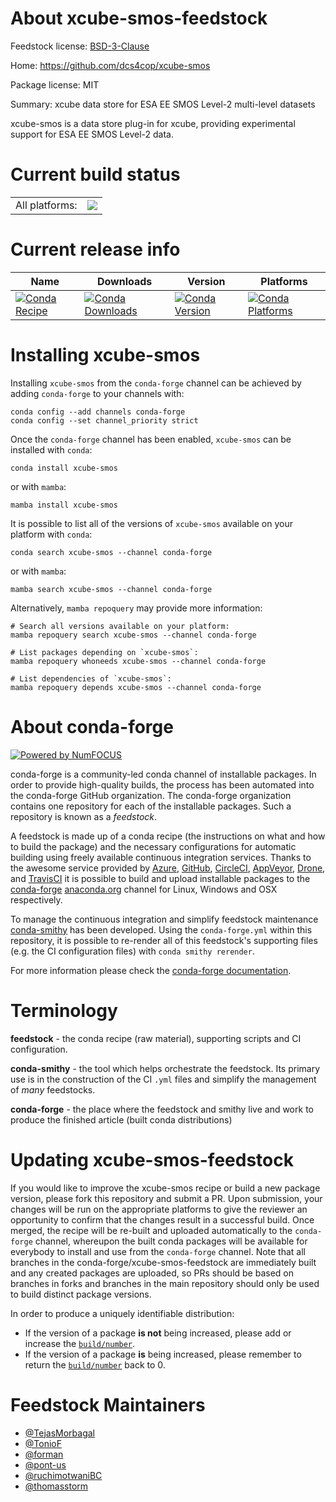 About xcube-smos-feedstock
==========================

Feedstock license: [BSD-3-Clause](https://github.com/conda-forge/xcube-smos-feedstock/blob/main/LICENSE.txt)

Home: https://github.com/dcs4cop/xcube-smos

Package license: MIT

Summary: xcube data store for ESA EE SMOS Level-2 multi-level datasets

xcube-smos is a data store plug-in for xcube, providing experimental
support for ESA EE SMOS Level-2 data.


Current build status
====================


<table><tr><td>All platforms:</td>
    <td>
      <a href="https://dev.azure.com/conda-forge/feedstock-builds/_build/latest?definitionId=21343&branchName=main">
        <img src="https://dev.azure.com/conda-forge/feedstock-builds/_apis/build/status/xcube-smos-feedstock?branchName=main">
      </a>
    </td>
  </tr>
</table>

Current release info
====================

| Name | Downloads | Version | Platforms |
| --- | --- | --- | --- |
| [![Conda Recipe](https://img.shields.io/badge/recipe-xcube--smos-green.svg)](https://anaconda.org/conda-forge/xcube-smos) | [![Conda Downloads](https://img.shields.io/conda/dn/conda-forge/xcube-smos.svg)](https://anaconda.org/conda-forge/xcube-smos) | [![Conda Version](https://img.shields.io/conda/vn/conda-forge/xcube-smos.svg)](https://anaconda.org/conda-forge/xcube-smos) | [![Conda Platforms](https://img.shields.io/conda/pn/conda-forge/xcube-smos.svg)](https://anaconda.org/conda-forge/xcube-smos) |

Installing xcube-smos
=====================

Installing `xcube-smos` from the `conda-forge` channel can be achieved by adding `conda-forge` to your channels with:

```
conda config --add channels conda-forge
conda config --set channel_priority strict
```

Once the `conda-forge` channel has been enabled, `xcube-smos` can be installed with `conda`:

```
conda install xcube-smos
```

or with `mamba`:

```
mamba install xcube-smos
```

It is possible to list all of the versions of `xcube-smos` available on your platform with `conda`:

```
conda search xcube-smos --channel conda-forge
```

or with `mamba`:

```
mamba search xcube-smos --channel conda-forge
```

Alternatively, `mamba repoquery` may provide more information:

```
# Search all versions available on your platform:
mamba repoquery search xcube-smos --channel conda-forge

# List packages depending on `xcube-smos`:
mamba repoquery whoneeds xcube-smos --channel conda-forge

# List dependencies of `xcube-smos`:
mamba repoquery depends xcube-smos --channel conda-forge
```


About conda-forge
=================

[![Powered by
NumFOCUS](https://img.shields.io/badge/powered%20by-NumFOCUS-orange.svg?style=flat&colorA=E1523D&colorB=007D8A)](https://numfocus.org)

conda-forge is a community-led conda channel of installable packages.
In order to provide high-quality builds, the process has been automated into the
conda-forge GitHub organization. The conda-forge organization contains one repository
for each of the installable packages. Such a repository is known as a *feedstock*.

A feedstock is made up of a conda recipe (the instructions on what and how to build
the package) and the necessary configurations for automatic building using freely
available continuous integration services. Thanks to the awesome service provided by
[Azure](https://azure.microsoft.com/en-us/services/devops/), [GitHub](https://github.com/),
[CircleCI](https://circleci.com/), [AppVeyor](https://www.appveyor.com/),
[Drone](https://cloud.drone.io/welcome), and [TravisCI](https://travis-ci.com/)
it is possible to build and upload installable packages to the
[conda-forge](https://anaconda.org/conda-forge) [anaconda.org](https://anaconda.org/)
channel for Linux, Windows and OSX respectively.

To manage the continuous integration and simplify feedstock maintenance
[conda-smithy](https://github.com/conda-forge/conda-smithy) has been developed.
Using the ``conda-forge.yml`` within this repository, it is possible to re-render all of
this feedstock's supporting files (e.g. the CI configuration files) with ``conda smithy rerender``.

For more information please check the [conda-forge documentation](https://conda-forge.org/docs/).

Terminology
===========

**feedstock** - the conda recipe (raw material), supporting scripts and CI configuration.

**conda-smithy** - the tool which helps orchestrate the feedstock.
                   Its primary use is in the construction of the CI ``.yml`` files
                   and simplify the management of *many* feedstocks.

**conda-forge** - the place where the feedstock and smithy live and work to
                  produce the finished article (built conda distributions)


Updating xcube-smos-feedstock
=============================

If you would like to improve the xcube-smos recipe or build a new
package version, please fork this repository and submit a PR. Upon submission,
your changes will be run on the appropriate platforms to give the reviewer an
opportunity to confirm that the changes result in a successful build. Once
merged, the recipe will be re-built and uploaded automatically to the
`conda-forge` channel, whereupon the built conda packages will be available for
everybody to install and use from the `conda-forge` channel.
Note that all branches in the conda-forge/xcube-smos-feedstock are
immediately built and any created packages are uploaded, so PRs should be based
on branches in forks and branches in the main repository should only be used to
build distinct package versions.

In order to produce a uniquely identifiable distribution:
 * If the version of a package **is not** being increased, please add or increase
   the [``build/number``](https://docs.conda.io/projects/conda-build/en/latest/resources/define-metadata.html#build-number-and-string).
 * If the version of a package **is** being increased, please remember to return
   the [``build/number``](https://docs.conda.io/projects/conda-build/en/latest/resources/define-metadata.html#build-number-and-string)
   back to 0.

Feedstock Maintainers
=====================

* [@TejasMorbagal](https://github.com/TejasMorbagal/)
* [@TonioF](https://github.com/TonioF/)
* [@forman](https://github.com/forman/)
* [@pont-us](https://github.com/pont-us/)
* [@ruchimotwaniBC](https://github.com/ruchimotwaniBC/)
* [@thomasstorm](https://github.com/thomasstorm/)

